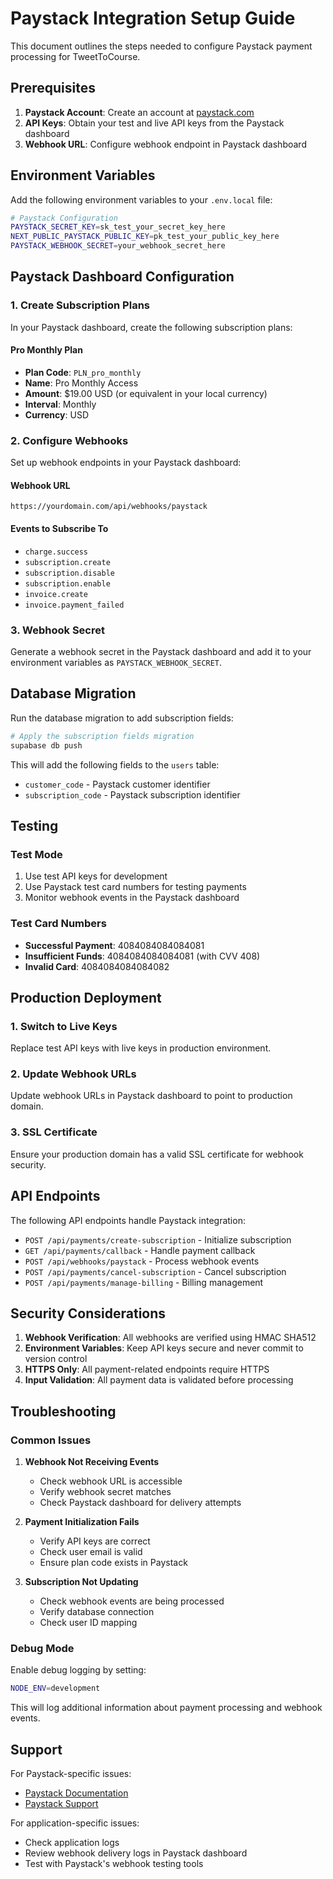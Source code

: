 # Paystack Integration Setup Guide

This document outlines the steps needed to configure Paystack payment processing for TweetToCourse.

## Prerequisites

1. **Paystack Account**: Create an account at [paystack.com](https://paystack.com)
2. **API Keys**: Obtain your test and live API keys from the Paystack dashboard
3. **Webhook URL**: Configure webhook endpoint in Paystack dashboard

## Environment Variables

Add the following environment variables to your `.env.local` file:

```bash
# Paystack Configuration
PAYSTACK_SECRET_KEY=sk_test_your_secret_key_here
NEXT_PUBLIC_PAYSTACK_PUBLIC_KEY=pk_test_your_public_key_here
PAYSTACK_WEBHOOK_SECRET=your_webhook_secret_here
```

## Paystack Dashboard Configuration

### 1. Create Subscription Plans

In your Paystack dashboard, create the following subscription plans:

#### Pro Monthly Plan
- **Plan Code**: `PLN_pro_monthly`
- **Name**: Pro Monthly Access
- **Amount**: $19.00 USD (or equivalent in your local currency)
- **Interval**: Monthly
- **Currency**: USD

### 2. Configure Webhooks

Set up webhook endpoints in your Paystack dashboard:

#### Webhook URL
```
https://yourdomain.com/api/webhooks/paystack
```

#### Events to Subscribe To
- `charge.success`
- `subscription.create`
- `subscription.disable`
- `subscription.enable`
- `invoice.create`
- `invoice.payment_failed`

### 3. Webhook Secret

Generate a webhook secret in the Paystack dashboard and add it to your environment variables as `PAYSTACK_WEBHOOK_SECRET`.

## Database Migration

Run the database migration to add subscription fields:

```bash
# Apply the subscription fields migration
supabase db push
```

This will add the following fields to the `users` table:
- `customer_code` - Paystack customer identifier
- `subscription_code` - Paystack subscription identifier

## Testing

### Test Mode
1. Use test API keys for development
2. Use Paystack test card numbers for testing payments
3. Monitor webhook events in the Paystack dashboard

### Test Card Numbers
- **Successful Payment**: 4084084084084081
- **Insufficient Funds**: 4084084084084081 (with CVV 408)
- **Invalid Card**: 4084084084084082

## Production Deployment

### 1. Switch to Live Keys
Replace test API keys with live keys in production environment.

### 2. Update Webhook URLs
Update webhook URLs in Paystack dashboard to point to production domain.

### 3. SSL Certificate
Ensure your production domain has a valid SSL certificate for webhook security.

## API Endpoints

The following API endpoints handle Paystack integration:

- `POST /api/payments/create-subscription` - Initialize subscription
- `GET /api/payments/callback` - Handle payment callback
- `POST /api/webhooks/paystack` - Process webhook events
- `POST /api/payments/cancel-subscription` - Cancel subscription
- `POST /api/payments/manage-billing` - Billing management

## Security Considerations

1. **Webhook Verification**: All webhooks are verified using HMAC SHA512
2. **Environment Variables**: Keep API keys secure and never commit to version control
3. **HTTPS Only**: All payment-related endpoints require HTTPS
4. **Input Validation**: All payment data is validated before processing

## Troubleshooting

### Common Issues

1. **Webhook Not Receiving Events**
   - Check webhook URL is accessible
   - Verify webhook secret matches
   - Check Paystack dashboard for delivery attempts

2. **Payment Initialization Fails**
   - Verify API keys are correct
   - Check user email is valid
   - Ensure plan code exists in Paystack

3. **Subscription Not Updating**
   - Check webhook events are being processed
   - Verify database connection
   - Check user ID mapping

### Debug Mode

Enable debug logging by setting:
```bash
NODE_ENV=development
```

This will log additional information about payment processing and webhook events.

## Support

For Paystack-specific issues:
- [Paystack Documentation](https://paystack.com/docs)
- [Paystack Support](https://paystack.com/support)

For application-specific issues:
- Check application logs
- Review webhook delivery logs in Paystack dashboard
- Test with Paystack's webhook testing tools